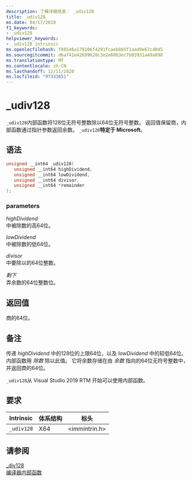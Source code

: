 ```yaml
---
description: 了解详细信息： _udiv128
title: _udiv128
ms.date: 04/17/2019
f1_keywords:
- _udiv128
helpviewer_keywords:
- _udiv128 intrinsic
ms.openlocfilehash: f88546a179106f4291fcaeb865f1aad9e67c4045
ms.sourcegitcommit: d6af41e42699628c3e2e6063ec7b03931a49a098
ms.translationtype: MT
ms.contentlocale: zh-CN
ms.lasthandoff: 12/11/2020
ms.locfileid: "97333651"
---
```

# <a name="_udiv128"></a>_udiv128

`_udiv128`内部函数将128位无符号整数除以64位无符号整数。 返回值保留商，内部函数通过指针参数返回余数。 `_udiv128`**特定于 Microsoft**。

## <a name="syntax"></a>语法

```C
unsigned __int64 _udiv128(
   unsigned __int64 highDividend,
   unsigned __int64 lowDividend,
   unsigned __int64 divisor,
   unsigned __int64 *remainder
);
```

### <a name="parameters"></a>parameters

*highDividend* \
中被除数的高64位。

*lowDividend* \
中被除数的低64位。

*divisor* \
中要除以的64位整数。

*剩下* \
弄余数的64位整数位。

## <a name="return-value"></a>返回值

商的64位。

## <a name="remarks"></a>备注

传递 *highDividend* 中的128位的上限64位，以及 *lowDividend* 中的较低64位。 内部函数用 *除数* 除以此值。 它将余数存储在由 *余数* 指向的64位无符号整数中，并返回商的64位。

`_udiv128`从 Visual Studio 2019 RTM 开始可以使用内部函数。

## <a name="requirements"></a>要求

|Intrinsic|体系结构|标头|
|---------------|------------------|------------|
|`_udiv128`|X64|\<immintrin.h>|

## <a name="see-also"></a>请参阅

[_div128](div128.md) \
[编译器内部函数](compiler-intrinsics.md)
